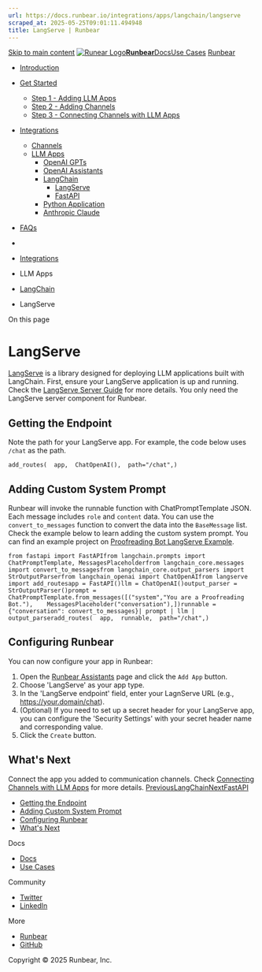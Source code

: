 ```yaml
---
url: https://docs.runbear.io/integrations/apps/langchain/langserve
scraped_at: 2025-05-25T09:01:11.494948
title: LangServe | Runbear
---
```


[Skip to main content](https://docs.runbear.io/integrations/apps/langchain/langserve#__docusaurus_skipToContent_fallback)
[![Runear Logo](https://docs.runbear.io/img/logo.svg)**Runbear**](https://docs.runbear.io/)[Docs](https://docs.runbear.io/)[Use Cases](https://docs.runbear.io/use-cases)
[Runbear](https://runbear.io)
  * [Introduction](https://docs.runbear.io/)
  * [Get Started](https://docs.runbear.io/get-started)
    * [Step 1 - Adding LLM Apps](https://docs.runbear.io/get-started/app)
    * [Step 2 - Adding Channels](https://docs.runbear.io/get-started/channel)
    * [Step 3 - Connecting Channels with LLM Apps](https://docs.runbear.io/get-started/connection)
  * [Integrations](https://docs.runbear.io/integrations)
    * [Channels](https://docs.runbear.io/integrations/apps/langchain/langserve)
    * [LLM Apps](https://docs.runbear.io/integrations/apps/langchain/langserve)
      * [OpenAI GPTs](https://docs.runbear.io/integrations/apps/openai-gpts/)
      * [OpenAI Assistants](https://docs.runbear.io/integrations/apps/openai-assistants/)
      * [LangChain](https://docs.runbear.io/integrations/apps/langchain/)
        * [LangServe](https://docs.runbear.io/integrations/apps/langchain/langserve)
        * [FastAPI](https://docs.runbear.io/integrations/apps/langchain/fastapi)
      * [Python Application](https://docs.runbear.io/integrations/apps/python-sdk/)
      * [Anthropic Claude](https://docs.runbear.io/integrations/apps/anthropic-claude/)
  * [FAQs](https://docs.runbear.io/faq)


  * [](https://docs.runbear.io/)
  * [Integrations](https://docs.runbear.io/integrations)
  * LLM Apps
  * [LangChain](https://docs.runbear.io/integrations/apps/langchain/)
  * LangServe


On this page
# LangServe
[LangServe](https://github.com/langchain-ai/langserve) is a library designed for deploying LLM applications built with LangChain.
First, ensure your LangServe application is up and running. Check the [LangServe Server Guide](https://python.langchain.com/docs/langserve#server) for more details. You only need the LangServe server component for Runbear.
## Getting the Endpoint[​](https://docs.runbear.io/integrations/apps/langchain/langserve#getting-the-endpoint "Direct link to Getting the Endpoint")
Note the path for your LangServe app. For example, the code below uses `/chat` as the path.
```
add_routes(  app,  ChatOpenAI(),  path="/chat",)
```

## Adding Custom System Prompt[​](https://docs.runbear.io/integrations/apps/langchain/langserve#adding-custom-system-prompt "Direct link to Adding Custom System Prompt")
Runbear will invoke the runnable function with ChatPromptTemplate JSON. Each message includes `role` and `content` data. You can use the `convert_to_messages` function to convert the data into the `BaseMessage` list. Check the example below to learn adding the custom system prompt. You can find an example project on [Proofreading Bot LangServe Example](https://github.com/runbear-io/plugbear-python-sdk/tree/main/examples/proofreading-bot-langserve).
```
from fastapi import FastAPIfrom langchain.prompts import ChatPromptTemplate, MessagesPlaceholderfrom langchain_core.messages import convert_to_messagesfrom langchain_core.output_parsers import StrOutputParserfrom langchain_openai import ChatOpenAIfrom langserve import add_routesapp = FastAPI()llm = ChatOpenAI()output_parser = StrOutputParser()prompt = ChatPromptTemplate.from_messages([("system","You are a Proofreading Bot."),    MessagesPlaceholder("conversation"),])runnable ={"conversation": convert_to_messages}| prompt | llm | output_parseradd_routes(  app,  runnable,  path="/chat",)
```

## Configuring Runbear[​](https://docs.runbear.io/integrations/apps/langchain/langserve#configuring-runbear "Direct link to Configuring Runbear")
You can now configure your app in Runbear:
  1. Open the [Runbear Assistants](https://runbear.io/assistants) page and click the `Add App` button.
  2. Choose 'LangServe' as your app type.
  3. In the 'LangServe endpoint' field, enter your LagnServe URL (e.g., <https://your.domain/chat>).
  4. (Optional) If you need to set up a secret header for your LangServe app, you can configure the 'Security Settings' with your secret header name and corresponding value.
  5. Click the `Create` button.


## What's Next[​](https://docs.runbear.io/integrations/apps/langchain/langserve#whats-next "Direct link to What's Next")
Connect the app you added to communication channels. Check [Connecting Channels with LLM Apps](https://docs.runbear.io/get-started/connection) for more details.
[PreviousLangChain](https://docs.runbear.io/integrations/apps/langchain/)[NextFastAPI](https://docs.runbear.io/integrations/apps/langchain/fastapi)
  * [Getting the Endpoint](https://docs.runbear.io/integrations/apps/langchain/langserve#getting-the-endpoint)
  * [Adding Custom System Prompt](https://docs.runbear.io/integrations/apps/langchain/langserve#adding-custom-system-prompt)
  * [Configuring Runbear](https://docs.runbear.io/integrations/apps/langchain/langserve#configuring-runbear)
  * [What's Next](https://docs.runbear.io/integrations/apps/langchain/langserve#whats-next)


Docs
  * [Docs](https://docs.runbear.io/)
  * [Use Cases](https://docs.runbear.io/use-cases)


Community
  * [Twitter](https://twitter.com/runbear_io)
  * [LinkedIn](https://www.linkedin.com/company/runbear)


More
  * [Runbear](https://runbear.io)
  * [GitHub](https://github.com/runbear-io/plugbear-python-sdk)


Copyright © 2025 Runbear, Inc.

